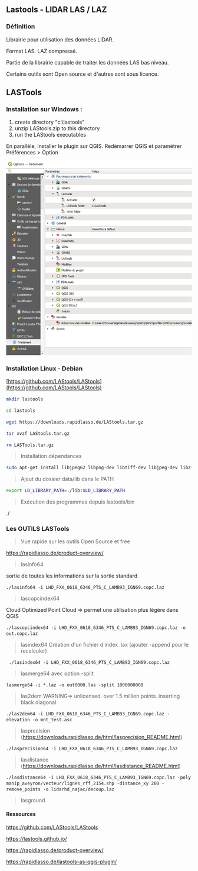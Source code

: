 Lastools - LIDAR LAS / LAZ
------

### Définition

Librairie pour utilisation des données LIDAR.

Format LAS. LAZ compressé.

Partie de la librairie capable de traiter les données LAS bas niveau.

Certains outils sont Open source et d'autres sont sous licence.

## LASTools

### Installation sur Windows :

1.    create directory "c:\lastools"
2.    unzip LAStools.zip to this directory
3.    run the LAStools executables

En parallèle, installer le plugin sur QGIS. Redémarrer QGIS et paramétrer Préférences > Option

![](img/qgis_activer_lastools.png)



### Installation Linux - Debian

[https://github.com/LAStools/LAStools](https://github.com/LAStools/LAStools)



```bash
mkdir lastools
```

```bash
cd lastools
```

```bash
wget https://downloads.rapidlasso.de/LAStools.tar.gz
```

```bash
tar xvzf LAStools.tar.gz
```

```bash
rm LASTools.tar.gz
```

> Installation dépendances

```bash
sudo apt-get install libjpeg62 libpng-dev libtiff-dev libjpeg-dev libz-dev libproj-dev liblzma-dev libjbig-dev libzstd-dev libgeotiff-dev libwebp-dev liblzma-dev libsqlite3-dev
```

> Ajout du dossier data/lib dans le PATH

```bash
export LD_LIBRARY_PATH=./lib:$LD_LIBRARY_PATH
```

> Exécution des programmes depuis lastools/bin

./


### Les OUTILS LASTools

> Vue rapide sur les outils Open Source et free

https://rapidlasso.de/product-overview/

>lasinfo64

sortie de toutes les informations sur la sortie standard

	./lasinfo64 -i LHD_FXX_0618_6346_PTS_C_LAMB93_IGN69.copc.laz

>lascopcindex64

Cloud Optimized Point Cloud => permet une utilisation plus légére dans QGIS

	./lascopcindex64 -i LHD_FXX_0618_6346_PTS_C_LAMB93_IGN69.copc.laz -o out.copc.laz

> lasindex64
Création d'un fichier d'index .lax (ajouter -append pour le recalculer)

	 ./lasindex64 -i LHD_FXX_0618_6346_PTS_C_LAMB93_IGN69.copc.laz
	 
> lasmerge64 avec option -split 

	lasmerge64 -i *.laz -o out0000.las -split 1000000000

> las2dem
WARNING=> unlicensed. over 1.5 million points. inserting black diagonal.
	 
	./las2dem64 -i LHD_FXX_0618_6346_PTS_C_LAMB93_IGN69.copc.laz -elevation -o mnt_test.asc

>lasprecision (https://downloads.rapidlasso.de/html/lasprecision_README.html)

	./lasprecision64 -i LHD_FXX_0618_6346_PTS_C_LAMB93_IGN69.copc.laz

>lasdistance (https://downloads.rapidlasso.de/html/lasdistance_README.html)

	./lasdistance64 -i LHD_FXX_0618_6346_PTS_C_LAMB93_IGN69.copc.laz -poly manip_aveyron/vecteur/lignes_rff_2154.shp -distance_xy 200 -remove_points -o lidarhd_najac/decoup.laz
	 
>lasground


#### Ressources

https://github.com/LAStools/LAStools

https://lastools.github.io/

https://rapidlasso.de/product-overview/

https://rapidlasso.de/lastools-as-qgis-plugin/
